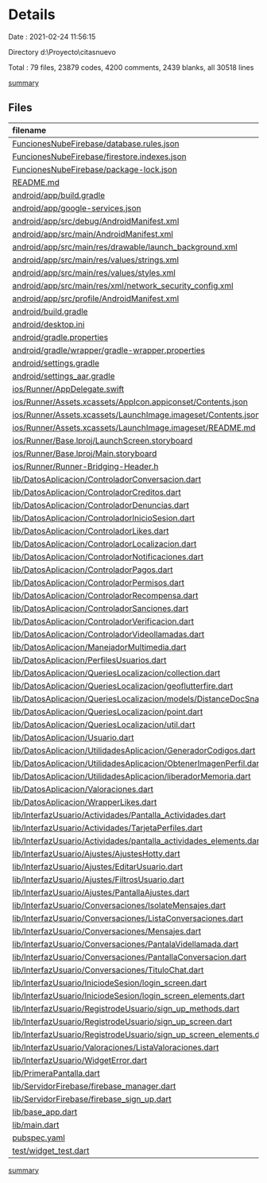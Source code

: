 # Details

Date : 2021-02-24 11:56:15

Directory d:\Proyecto\citasnuevo

Total : 79 files,  23879 codes, 4200 comments, 2439 blanks, all 30518 lines

[summary](results.md)

## Files
| filename | language | code | comment | blank | total |
| :--- | :--- | ---: | ---: | ---: | ---: |
| [FuncionesNubeFirebase/database.rules.json](/FuncionesNubeFirebase/database.rules.json) | JSON | 6 | 0 | 0 | 6 |
| [FuncionesNubeFirebase/firestore.indexes.json](/FuncionesNubeFirebase/firestore.indexes.json) | JSON | 4 | 0 | 1 | 5 |
| [FuncionesNubeFirebase/package-lock.json](/FuncionesNubeFirebase/package-lock.json) | JSON | 4,627 | 0 | 1 | 4,628 |
| [README.md](/README.md) | Markdown | 10 | 0 | 7 | 17 |
| [android/app/build.gradle](/android/app/build.gradle) | Groovy | 68 | 11 | 17 | 96 |
| [android/app/google-services.json](/android/app/google-services.json) | JSON | 77 | 0 | 0 | 77 |
| [android/app/src/debug/AndroidManifest.xml](/android/app/src/debug/AndroidManifest.xml) | XML | 4 | 3 | 4 | 11 |
| [android/app/src/main/AndroidManifest.xml](/android/app/src/main/AndroidManifest.xml) | XML | 30 | 16 | 7 | 53 |
| [android/app/src/main/res/drawable/launch_background.xml](/android/app/src/main/res/drawable/launch_background.xml) | XML | 4 | 7 | 2 | 13 |
| [android/app/src/main/res/values/strings.xml](/android/app/src/main/res/values/strings.xml) | XML | 5 | 5 | 3 | 13 |
| [android/app/src/main/res/values/styles.xml](/android/app/src/main/res/values/styles.xml) | XML | 9 | 9 | 1 | 19 |
| [android/app/src/main/res/xml/network_security_config.xml](/android/app/src/main/res/xml/network_security_config.xml) | XML | 8 | 0 | 0 | 8 |
| [android/app/src/profile/AndroidManifest.xml](/android/app/src/profile/AndroidManifest.xml) | XML | 4 | 3 | 3 | 10 |
| [android/build.gradle](/android/build.gradle) | Groovy | 29 | 0 | 4 | 33 |
| [android/desktop.ini](/android/desktop.ini) | Ini | 4 | 0 | 1 | 5 |
| [android/gradle.properties](/android/gradle.properties) | Properties | 4 | 0 | 1 | 5 |
| [android/gradle/wrapper/gradle-wrapper.properties](/android/gradle/wrapper/gradle-wrapper.properties) | Properties | 5 | 1 | 1 | 7 |
| [android/settings.gradle](/android/settings.gradle) | Groovy | 12 | 0 | 4 | 16 |
| [android/settings_aar.gradle](/android/settings_aar.gradle) | Groovy | 1 | 0 | 1 | 2 |
| [ios/Runner/AppDelegate.swift](/ios/Runner/AppDelegate.swift) | Swift | 12 | 0 | 2 | 14 |
| [ios/Runner/Assets.xcassets/AppIcon.appiconset/Contents.json](/ios/Runner/Assets.xcassets/AppIcon.appiconset/Contents.json) | JSON | 122 | 0 | 1 | 123 |
| [ios/Runner/Assets.xcassets/LaunchImage.imageset/Contents.json](/ios/Runner/Assets.xcassets/LaunchImage.imageset/Contents.json) | JSON | 23 | 0 | 1 | 24 |
| [ios/Runner/Assets.xcassets/LaunchImage.imageset/README.md](/ios/Runner/Assets.xcassets/LaunchImage.imageset/README.md) | Markdown | 3 | 0 | 2 | 5 |
| [ios/Runner/Base.lproj/LaunchScreen.storyboard](/ios/Runner/Base.lproj/LaunchScreen.storyboard) | XML | 36 | 1 | 1 | 38 |
| [ios/Runner/Base.lproj/Main.storyboard](/ios/Runner/Base.lproj/Main.storyboard) | XML | 25 | 1 | 1 | 27 |
| [ios/Runner/Runner-Bridging-Header.h](/ios/Runner/Runner-Bridging-Header.h) | C++ | 1 | 0 | 1 | 2 |
| [lib/DatosAplicacion/ControladorConversacion.dart](/lib/DatosAplicacion/ControladorConversacion.dart) | Dart | 199 | 912 | 10 | 1,121 |
| [lib/DatosAplicacion/ControladorCreditos.dart](/lib/DatosAplicacion/ControladorCreditos.dart) | Dart | 170 | 2 | 48 | 220 |
| [lib/DatosAplicacion/ControladorDenuncias.dart](/lib/DatosAplicacion/ControladorDenuncias.dart) | Dart | 54 | 4 | 30 | 88 |
| [lib/DatosAplicacion/ControladorInicioSesion.dart](/lib/DatosAplicacion/ControladorInicioSesion.dart) | Dart | 203 | 18 | 75 | 296 |
| [lib/DatosAplicacion/ControladorLikes.dart](/lib/DatosAplicacion/ControladorLikes.dart) | Dart | 796 | 5 | 69 | 870 |
| [lib/DatosAplicacion/ControladorLocalizacion.dart](/lib/DatosAplicacion/ControladorLocalizacion.dart) | Dart | 252 | 15 | 48 | 315 |
| [lib/DatosAplicacion/ControladorNotificaciones.dart](/lib/DatosAplicacion/ControladorNotificaciones.dart) | Dart | 285 | 2 | 52 | 339 |
| [lib/DatosAplicacion/ControladorPagos.dart](/lib/DatosAplicacion/ControladorPagos.dart) | Dart | 10 | 4 | 12 | 26 |
| [lib/DatosAplicacion/ControladorPermisos.dart](/lib/DatosAplicacion/ControladorPermisos.dart) | Dart | 176 | 4 | 26 | 206 |
| [lib/DatosAplicacion/ControladorRecompensa.dart](/lib/DatosAplicacion/ControladorRecompensa.dart) | Dart | 18 | 0 | 10 | 28 |
| [lib/DatosAplicacion/ControladorSanciones.dart](/lib/DatosAplicacion/ControladorSanciones.dart) | Dart | 127 | 1 | 15 | 143 |
| [lib/DatosAplicacion/ControladorVerificacion.dart](/lib/DatosAplicacion/ControladorVerificacion.dart) | Dart | 51 | 2 | 33 | 86 |
| [lib/DatosAplicacion/ControladorVideollamadas.dart](/lib/DatosAplicacion/ControladorVideollamadas.dart) | Dart | 371 | 3 | 44 | 418 |
| [lib/DatosAplicacion/ManejadorMultimedia.dart](/lib/DatosAplicacion/ManejadorMultimedia.dart) | Dart | 0 | 0 | 1 | 1 |
| [lib/DatosAplicacion/PerfilesUsuarios.dart](/lib/DatosAplicacion/PerfilesUsuarios.dart) | Dart | 315 | 268 | 102 | 685 |
| [lib/DatosAplicacion/QueriesLocalizacion/collection.dart](/lib/DatosAplicacion/QueriesLocalizacion/collection.dart) | Dart | 136 | 12 | 19 | 167 |
| [lib/DatosAplicacion/QueriesLocalizacion/geoflutterfire.dart](/lib/DatosAplicacion/QueriesLocalizacion/geoflutterfire.dart) | Dart | 13 | 0 | 4 | 17 |
| [lib/DatosAplicacion/QueriesLocalizacion/models/DistanceDocSnapshot.dart](/lib/DatosAplicacion/QueriesLocalizacion/models/DistanceDocSnapshot.dart) | Dart | 6 | 0 | 3 | 9 |
| [lib/DatosAplicacion/QueriesLocalizacion/point.dart](/lib/DatosAplicacion/QueriesLocalizacion/point.dart) | Dart | 42 | 7 | 15 | 64 |
| [lib/DatosAplicacion/QueriesLocalizacion/util.dart](/lib/DatosAplicacion/QueriesLocalizacion/util.dart) | Dart | 181 | 63 | 33 | 277 |
| [lib/DatosAplicacion/Usuario.dart](/lib/DatosAplicacion/Usuario.dart) | Dart | 622 | 41 | 194 | 857 |
| [lib/DatosAplicacion/UtilidadesAplicacion/GeneradorCodigos.dart](/lib/DatosAplicacion/UtilidadesAplicacion/GeneradorCodigos.dart) | Dart | 67 | 0 | 9 | 76 |
| [lib/DatosAplicacion/UtilidadesAplicacion/ObtenerImagenPerfil.dart](/lib/DatosAplicacion/UtilidadesAplicacion/ObtenerImagenPerfil.dart) | Dart | 39 | 0 | 5 | 44 |
| [lib/DatosAplicacion/UtilidadesAplicacion/liberadorMemoria.dart](/lib/DatosAplicacion/UtilidadesAplicacion/liberadorMemoria.dart) | Dart | 62 | 1 | 24 | 87 |
| [lib/DatosAplicacion/Valoraciones.dart](/lib/DatosAplicacion/Valoraciones.dart) | Dart | 439 | 4 | 58 | 501 |
| [lib/DatosAplicacion/WrapperLikes.dart](/lib/DatosAplicacion/WrapperLikes.dart) | Dart | 95 | 0 | 10 | 105 |
| [lib/InterfazUsuario/Actividades/Pantalla_Actividades.dart](/lib/InterfazUsuario/Actividades/Pantalla_Actividades.dart) | Dart | 307 | 10 | 37 | 354 |
| [lib/InterfazUsuario/Actividades/TarjetaPerfiles.dart](/lib/InterfazUsuario/Actividades/TarjetaPerfiles.dart) | Dart | 589 | 10 | 147 | 746 |
| [lib/InterfazUsuario/Actividades/pantalla_actividades_elements.dart](/lib/InterfazUsuario/Actividades/pantalla_actividades_elements.dart) | Dart | 2,550 | 25 | 122 | 2,697 |
| [lib/InterfazUsuario/Ajustes/AjustesHotty.dart](/lib/InterfazUsuario/Ajustes/AjustesHotty.dart) | Dart | 475 | 6 | 50 | 531 |
| [lib/InterfazUsuario/Ajustes/EditarUsuario.dart](/lib/InterfazUsuario/Ajustes/EditarUsuario.dart) | Dart | 3,143 | 14 | 212 | 3,369 |
| [lib/InterfazUsuario/Ajustes/FiltrosUsuario.dart](/lib/InterfazUsuario/Ajustes/FiltrosUsuario.dart) | Dart | 8 | 0 | 8 | 16 |
| [lib/InterfazUsuario/Ajustes/PantallaAjustes.dart](/lib/InterfazUsuario/Ajustes/PantallaAjustes.dart) | Dart | 58 | 0 | 13 | 71 |
| [lib/InterfazUsuario/Conversaciones/IsolateMensajes.dart](/lib/InterfazUsuario/Conversaciones/IsolateMensajes.dart) | Dart | 1 | 0 | 3 | 4 |
| [lib/InterfazUsuario/Conversaciones/ListaConversaciones.dart](/lib/InterfazUsuario/Conversaciones/ListaConversaciones.dart) | Dart | 270 | 9 | 56 | 335 |
| [lib/InterfazUsuario/Conversaciones/Mensajes.dart](/lib/InterfazUsuario/Conversaciones/Mensajes.dart) | Dart | 243 | 1,093 | 41 | 1,377 |
| [lib/InterfazUsuario/Conversaciones/PantalaVidellamada.dart](/lib/InterfazUsuario/Conversaciones/PantalaVidellamada.dart) | Dart | 367 | 18 | 51 | 436 |
| [lib/InterfazUsuario/Conversaciones/PantallaConversacion.dart](/lib/InterfazUsuario/Conversaciones/PantallaConversacion.dart) | Dart | 1,648 | 436 | 84 | 2,168 |
| [lib/InterfazUsuario/Conversaciones/TituloChat.dart](/lib/InterfazUsuario/Conversaciones/TituloChat.dart) | Dart | 181 | 962 | 33 | 1,176 |
| [lib/InterfazUsuario/IniciodeSesion/login_screen.dart](/lib/InterfazUsuario/IniciodeSesion/login_screen.dart) | Dart | 117 | 2 | 16 | 135 |
| [lib/InterfazUsuario/IniciodeSesion/login_screen_elements.dart](/lib/InterfazUsuario/IniciodeSesion/login_screen_elements.dart) | Dart | 191 | 24 | 32 | 247 |
| [lib/InterfazUsuario/RegistrodeUsuario/sign_up_methods.dart](/lib/InterfazUsuario/RegistrodeUsuario/sign_up_methods.dart) | Dart | 28 | 1 | 9 | 38 |
| [lib/InterfazUsuario/RegistrodeUsuario/sign_up_screen.dart](/lib/InterfazUsuario/RegistrodeUsuario/sign_up_screen.dart) | Dart | 1,048 | 4 | 29 | 1,081 |
| [lib/InterfazUsuario/RegistrodeUsuario/sign_up_screen_elements.dart](/lib/InterfazUsuario/RegistrodeUsuario/sign_up_screen_elements.dart) | Dart | 885 | 83 | 97 | 1,065 |
| [lib/InterfazUsuario/Valoraciones/ListaValoraciones.dart](/lib/InterfazUsuario/Valoraciones/ListaValoraciones.dart) | Dart | 601 | 4 | 29 | 634 |
| [lib/InterfazUsuario/WidgetError.dart](/lib/InterfazUsuario/WidgetError.dart) | Dart | 528 | 1 | 112 | 641 |
| [lib/PrimeraPantalla.dart](/lib/PrimeraPantalla.dart) | Dart | 237 | 7 | 45 | 289 |
| [lib/ServidorFirebase/firebase_manager.dart](/lib/ServidorFirebase/firebase_manager.dart) | Dart | 11 | 0 | 8 | 19 |
| [lib/ServidorFirebase/firebase_sign_up.dart](/lib/ServidorFirebase/firebase_sign_up.dart) | Dart | 23 | 6 | 12 | 41 |
| [lib/base_app.dart](/lib/base_app.dart) | Dart | 353 | 5 | 118 | 476 |
| [lib/main.dart](/lib/main.dart) | Dart | 52 | 1 | 18 | 71 |
| [pubspec.yaml](/pubspec.yaml) | YAML | 89 | 44 | 34 | 167 |
| [test/widget_test.dart](/test/widget_test.dart) | Dart | 14 | 10 | 7 | 31 |

[summary](results.md)